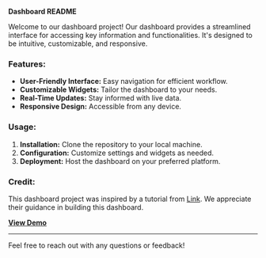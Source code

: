 **Dashboard README**

Welcome to our dashboard project! Our dashboard provides a streamlined interface for accessing key information and functionalities. It's designed to be intuitive, customizable, and responsive.

### Features:
- **User-Friendly Interface:** Easy navigation for efficient workflow.
- **Customizable Widgets:** Tailor the dashboard to your needs.
- **Real-Time Updates:** Stay informed with live data.
- **Responsive Design:** Accessible from any device.

### Usage:
1. **Installation:** Clone the repository to your local machine.
2. **Configuration:** Customize settings and widgets as needed.
3. **Deployment:** Host the dashboard on your preferred platform.

### Credit:
This dashboard project was inspired by a tutorial from [Link](https://www.youtube.com/watch?v=cBg6xA5C60s). We appreciate their guidance in building this dashboard.

**[View Demo](https://www.demo.com)**

---

Feel free to reach out with any questions or feedback!
